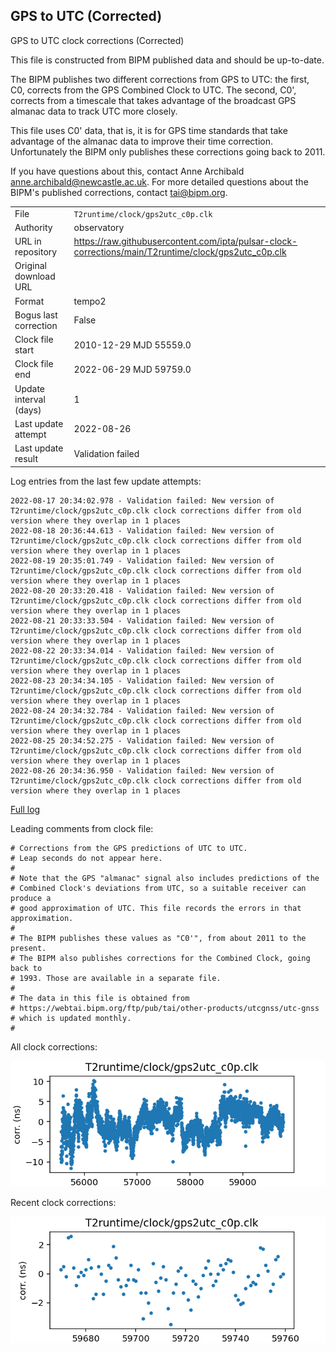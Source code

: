 
## GPS to UTC (Corrected)

GPS to UTC clock corrections (Corrected)

This file is constructed from BIPM published data and should be up-to-date.

The BIPM publishes two different corrections from GPS to UTC:
the first, C0, corrects from the GPS Combined Clock to UTC. The second,
C0', corrects from a timescale that takes advantage of the broadcast
GPS almanac data to track UTC more closely.

This file uses C0' data, that is, it is for GPS time standards that
take advantage of the almanac data to improve their time correction.
Unfortunately the BIPM only publishes these corrections going back
to 2011.

If you have questions about this, contact Anne Archibald
<anne.archibald@newcastle.ac.uk>. For more detailed questions
about the BIPM's published corrections, contact <tai@bipm.org>.

|     |     |
|:--- |:--- |
| File | `T2runtime/clock/gps2utc_c0p.clk` |
| Authority | observatory |
| URL in repository | <https://raw.githubusercontent.com/ipta/pulsar-clock-corrections/main/T2runtime/clock/gps2utc_c0p.clk> |
| Original download URL | <None> |
| Format | tempo2 |
| Bogus last correction | False |
| Clock file start | 2010-12-29 MJD 55559.0 |
| Clock file end | 2022-06-29 MJD 59759.0 |
| Update interval (days) | 1 |
| Last update attempt | 2022-08-26 |
| Last update result | Validation failed |

Log entries from the last few update attempts:
```
2022-08-17 20:34:02.978 - Validation failed: New version of T2runtime/clock/gps2utc_c0p.clk clock corrections differ from old version where they overlap in 1 places
2022-08-18 20:36:44.613 - Validation failed: New version of T2runtime/clock/gps2utc_c0p.clk clock corrections differ from old version where they overlap in 1 places
2022-08-19 20:35:01.749 - Validation failed: New version of T2runtime/clock/gps2utc_c0p.clk clock corrections differ from old version where they overlap in 1 places
2022-08-20 20:33:20.418 - Validation failed: New version of T2runtime/clock/gps2utc_c0p.clk clock corrections differ from old version where they overlap in 1 places
2022-08-21 20:33:33.504 - Validation failed: New version of T2runtime/clock/gps2utc_c0p.clk clock corrections differ from old version where they overlap in 1 places
2022-08-22 20:33:34.014 - Validation failed: New version of T2runtime/clock/gps2utc_c0p.clk clock corrections differ from old version where they overlap in 1 places
2022-08-23 20:34:34.105 - Validation failed: New version of T2runtime/clock/gps2utc_c0p.clk clock corrections differ from old version where they overlap in 1 places
2022-08-24 20:34:32.784 - Validation failed: New version of T2runtime/clock/gps2utc_c0p.clk clock corrections differ from old version where they overlap in 1 places
2022-08-25 20:34:52.275 - Validation failed: New version of T2runtime/clock/gps2utc_c0p.clk clock corrections differ from old version where they overlap in 1 places
2022-08-26 20:34:36.950 - Validation failed: New version of T2runtime/clock/gps2utc_c0p.clk clock corrections differ from old version where they overlap in 1 places
```
[Full log](https://raw.githubusercontent.com/ipta/pulsar-clock-corrections/main/log/T2runtime/clock/gps2utc_c0p.clk.log)

Leading comments from clock file:

    # Corrections from the GPS predictions of UTC to UTC.
    # Leap seconds do not appear here.
    #
    # Note that the GPS "almanac" signal also includes predictions of the
    # Combined Clock's deviations from UTC, so a suitable receiver can produce a
    # good approximation of UTC. This file records the errors in that approximation.
    #
    # The BIPM publishes these values as "C0'", from about 2011 to the present.
    # The BIPM also publishes corrections for the Combined Clock, going back to
    # 1993. Those are available in a separate file.
    #
    # The data in this file is obtained from
    # https://webtai.bipm.org/ftp/pub/tai/other-products/utcgnss/utc-gnss
    # which is updated monthly.
    #



All clock corrections:

![plot of all clock corrections](gps2utc_c0p.clk.png "All corrections")

Recent clock corrections:

![plot of recent clock corrections](gps2utc_c0p.clk.short.png "Recent corrections")

